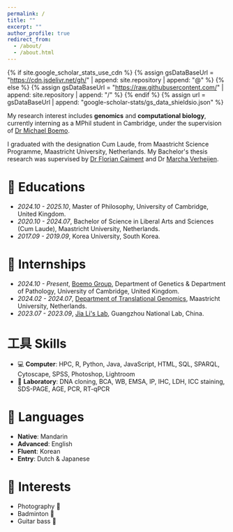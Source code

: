 ```yaml
---
permalink: /
title: ""
excerpt: ""
author_profile: true
redirect_from: 
  - /about/
  - /about.html
---
```


{% if site.google_scholar_stats_use_cdn %}
{% assign gsDataBaseUrl = "https://cdn.jsdelivr.net/gh/" | append: site.repository | append: "@" %}
{% else %}
{% assign gsDataBaseUrl = "https://raw.githubusercontent.com/" | append: site.repository | append: "/" %}
{% endif %}
{% assign url = gsDataBaseUrl | append: "google-scholar-stats/gs_data_shieldsio.json" %}

<span class='anchor' id='about-me'></span>

My research interest includes **genomics** and **computational biology**, currently interning as a MPhil student in Cambridge, under the supervision of [Dr Michael Boemo](https://www.path.cam.ac.uk/directory/michael-boemo).

I graduated with the designation Cum Laude, from Maastricht Science Programme, Maastricht University, Netherlands. My Bachelor's thesis research was supervised by [Dr Florian Caiment](https://www.maastrichtuniversity.nl/f-caiment) and Dr 
[Marcha Verheijen](https://www.maastrichtuniversity.nl/mct-verheijen).


# 📖 Educations
- *2024.10 - 2025.10*, Master of Philosophy, University of Cambridge, United Kingdom. 
- *2020.10 - 2024.07*, Bachelor of Science in Liberal Arts and Sciences (Cum Laude), Maastricht University, Netherlands.
- *2017.09 - 2019.09*, Korea University, South Korea. 



# 💼 Internships
- *2024.10 - Present*, [Boemo Group](https://www.boemogroup.org/people?pgid=lbqqh8jg-2070e1f3-bf0a-4052-8350-1304fd0c4df4), Department of Genetics & Department of Pathology, University of Cambridge, United Kingdom. 
- *2024.02 - 2024.07*, [Department of Translational Genomics](https://www.maastrichtuniversity.nl/research/translational-genomics), Maastricht University, Netherlands.
- *2023.07 - 2023.09*, [Jia Li's Lab](https://scholar.google.com/citations?user=kYBPKyAAAAAJ&hl=en), Guangzhou National Lab, China. 

# 工具 Skills
- 💻 **Computer**: HPC, R, Python, Java, JavaScript, HTML, SQL, SPARQL, Cytoscape, SPSS, Photoshop, Lightroom
- 🔬 **Laboratory**: DNA cloning, BCA, WB, EMSA, IP, IHC, LDH, ICC staining, SDS-PAGE, AGE, PCR, RT-qPCR

# 💬 Languages
- **Native**: Mandarin
- **Advanced**: English
- **Fluent**: Korean 
- **Entry**: Dutch & Japanese

# 🌱 Interests
- Photography 📸
- Badminton 🏸
- Guitar bass 🎸
